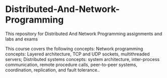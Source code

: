 # Distributed-And-Network-Programming
This repository for Distributed And Network Programming assignments and labs and exams

This course covers the following concepts: Network programming concepts: Layered architecture, TCP and UDP sockets, multithreaded servers; Distributed systems concepts: system architecture, inter-process communication, remote procedure calls, peer-to-peer systems, coordination, replication, and fault tolerance..
